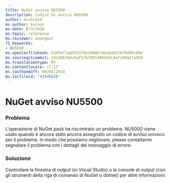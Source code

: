 ```yaml
---
title: NuGet avviso NU5500
description: Codice di avviso NU5500
author: mishra14
ms.author: karann
ms.date: 8/3/2018
ms.topic: reference
ms.reviewer: anangaur
f1_keywords:
- NU5500
ms.openlocfilehash: b345ef1a45d1376e3098bf40a64d556f0488c88e
ms.sourcegitcommit: 1d1406764c6af5fb7801d462e0c4afc9092fa569
ms.translationtype: MT
ms.contentlocale: it-IT
ms.lasthandoff: 09/04/2018
ms.locfileid: "43545616"
---
```

# <a name="nuget-warning-nu5500"></a>NuGet avviso NU5500

### <a name="issue"></a>Problema

L'operazione di NuGet pack ha riscontrato un problema. NU5000 viene usato quando è ancora stato ancora assegnato un codice di avviso univoco per il problema. In modo che possiamo migliorare, please contattarmi segnalare il problema con i dettagli del messaggio di errore.


### <a name="solution"></a>Soluzione

Controllare la finestra di output (in Visual Studio) o la console di output (con gli strumenti della riga di comando di NuGet o dotnet) per altre informazioni.


